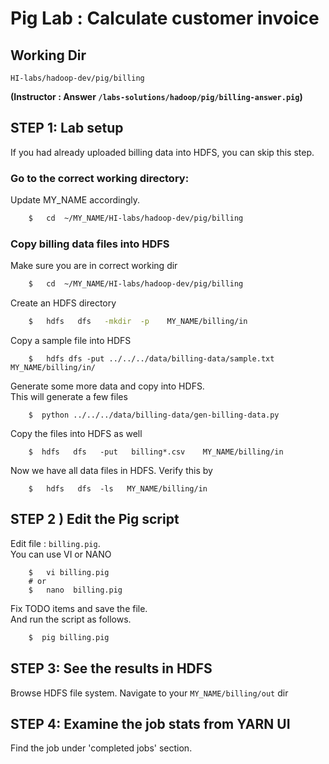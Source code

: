 # Pig Lab : Calculate customer invoice

## Working Dir
`HI-labs/hadoop-dev/pig/billing`

**(Instructor : Answer  `/labs-solutions/hadoop/pig/billing-answer.pig`)**

## STEP 1:  Lab setup
If you had already uploaded billing data into HDFS, you can skip this step.


### Go to the correct working directory:
Update MY_NAME accordingly.
```bash
    $   cd  ~/MY_NAME/HI-labs/hadoop-dev/pig/billing
```

### Copy billing data files into HDFS
Make sure you are in correct working dir
```bash
    $   cd  ~/MY_NAME/HI-labs/hadoop-dev/pig/billing
```

Create an HDFS directory
```bash
    $   hdfs   dfs   -mkdir  -p    MY_NAME/billing/in
```

Copy a sample file into HDFS
```
    $   hdfs dfs -put ../../../data/billing-data/sample.txt    MY_NAME/billing/in/
```


Generate some more data and copy into HDFS.   
This will generate a few files
```
    $  python ../../../data/billing-data/gen-billing-data.py
```


Copy the files into HDFS as well
```
    $  hdfs   dfs   -put   billing*.csv    MY_NAME/billing/in
```

Now we have all data files in HDFS.  Verify this by
```
    $   hdfs   dfs  -ls   MY_NAME/billing/in
```

## STEP 2 )  Edit the Pig script 
Edit file :    `billing.pig`.  
You can use VI or NANO
```
    $   vi billing.pig
    # or
    $   nano  billing.pig
```
Fix TODO items and save the file.   
And run the script as follows.

```bash
    $  pig billing.pig
```



## STEP 3: See the results in HDFS
Browse HDFS file system.  Navigate to your `MY_NAME/billing/out` dir


## STEP 4: Examine the job stats from YARN UI
Find the job under 'completed jobs' section.   
